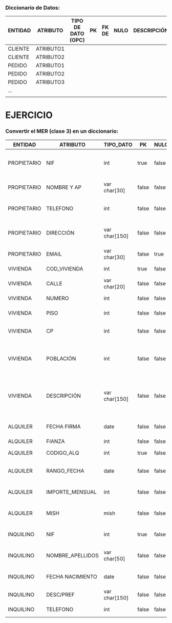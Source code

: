 
### Diccionario de Datos: 





| ENTIDAD | ATRIBUTO  | TIPO DE DATO (OPC) | PK  | FK DE | NULO | DESCRIPCIÓN |
| ------- | --------- | ------------------ | --- | ----- | ---- | ----------- |
| CLIENTE | ATRIBUTO1 |                    |     |       |      |             |
| CLIENTE | ATRIBUTO2 |                    |     |       |      |             |
| PEDIDO  | ATRIBUTO1 |                    |     |       |      |             |
| PEDIDO  | ATRIBUTO2 |                    |     |       |      |             |
| PEDIDO  | ATRIBUTO3 |                    |     |       |      |             |
| ...     |           |                    |     |       |      |             |
|         |           |                    |     |       |      |             |


# EJERCICIO 

### Convertir el MER (clase 3) en un diccionario: 


| ENTIDAD     | ATRIBUTO         | TIPO_DATO     | PK    | NULO  |     | DESC.                                               |
| ----------- | ---------------- | ------------- | ----- | ----- | --- | --------------------------------------------------- |
| PROPIETARIO | NIF              | int           | true  | false |     | Identificador del propietario lol                   |
| PROPIETARIO | NOMBRE Y AP      | var char[30]  | false | false |     | Nombre y apellido del propietario                   |
| PROPIETARIO | TELEFONO         | int           | false | false |     | Telefono de contacto del propietario                |
| PROPIETARIO | DIRECCIÓN        | var char[150] | false | false |     | Dirección de residencia del propietario             |
| PROPIETARIO | EMAIL            | var char[30]  | false | true  |     | Mail del propietario                                |
| VIVIENDA    | COD_VIVIENDA     | int           | true  | false |     | Codigo de la vivienda                               |
| VIVIENDA    | CALLE            | var char[20]  | false | false |     | Calle de la vivienda                                |
| VIVIENDA    | NUMERO           | int           | false | false |     | Numero de la vivienda                               |
| VIVIENDA    | PISO             | int           | false | false |     | Piso de la vivienda                                 |
| VIVIENDA    | CP               | int           | false | false |     | Codigo postal de la vivienda                        |
| VIVIENDA    | POBLACIÓN        | int           | false | false |     | Cantidad de residentes en el sector de la vivienda  |
| VIVIENDA    | DESCRIPCIÓN      | var char[150] | false | false |     | Breve descripcioón de la vivienda y sus alrededores |
| ALQUILER    | FECHA FIRMA      | date          | false | false |     | Fecha de la firma del alquiler                      |
| ALQUILER    | FIANZA           | int           | false | false |     | Pago inicial                                        |
| ALQUILER    | CODIGO_ALQ       | int           | true  | false |     | Codigo del alquilar                                 |
| ALQUILER    | RANGO_FECHA      | date          | false | false |     | Periodo de estadia del alquiler                     |
| ALQUILER    | IMPORTE_MENSUAL  | int           | false | false |     | Pago mensual del alquiler                           |
| ALQUILER    | MISH             | mish          | false | false |     | se estan comiendo al mish                           |
| INQUILINO   | NIF              | int           | true  | false |     | Identificador principal del inquilino               |
| INQUILINO   | NOMBRE_APELLIDOS | var char[50]  | false | false |     | Nombre y apellidos del inquilino                    |
| INQUILINO   | FECHA NACIMIENTO | date          | false | false |     | Fecha de nacimiento del inquilino                   |
| INQUILINO   | DESC/PREF        | var char[150] | false | false |     | Preferencias de vivienda                            |
| INQUILINO   | TELEFONO         | int           | false | false |     | Telefono de contacto                                |



